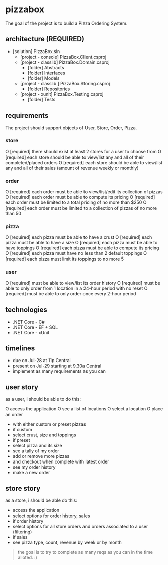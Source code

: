 # pizzabox

The goal of the project is to build a Pizza Ordering System.

## architecture (REQUIRED)

+ [solution] PizzaBox.sln
  + [project - console] PizzaBox.Client.csproj
  + [project - classlib] PizzaBox.Domain.csproj
    + [folder] Abstracts
    + [folder] Interfaces
    + [folder] Models
  + [project - classlib ] PizzaBox.Storing.csproj
    + [folder] Repositories
  + [project - xunit] PizzaBox.Testing.csproj
    + [folder] Tests

## requirements

The project should support objects of User, Store, Order, Pizza.

### store

O [required] there should exist at least 2 stores for a user to choose from
O [required] each store should be able to view/list any and all of their completed/placed orders
O [required] each store should be able to view/list any and all of their sales (amount of revenue weekly or monthly)

### order

O [required] each order must be able to view/list/edit its collection of pizzas
O [required] each order must be able to compute its pricing
O [required] each order must be limited to a total pricing of no more than $250
O [required] each order must be limited to a collection of pizzas of no more than 50

### pizza

O [required] each pizza must be able to have a crust
O [required] each pizza must be able to have a size
O [required] each pizza must be able to have toppings
O [required] each pizza must be able to compute its pricing
O [required] each pizza must have no less than 2 default toppings
O [required] each pizza must limit its toppings to no more 5

### user

O [required] must be able to view/list its order history
O [required] must be able to only order from 1 location in a 24-hour period with no reset
O [required] must be able to only order once every 2-hour period

## technologies

+ .NET Core - C#
+ .NET Core - EF + SQL
+ .NET Core - xUnit

## timelines

+ due on Jul-28 at 11p Central
+ present on Jul-29 starting at 9.30a Central
+ implement as many requirements as you can

## user story

as a user, i should be able to do this:

O access the application
O see a list of locations
O select a location
O place an order
+ with either custom or preset pizzas
+ if custom
+ select crust, size and toppings
+ if preset
+ select pizza and its size
+ see a tally of my order
+ add or remove more pizzas
+ and checkout when complete with latest order
+ see my order history
+ make a new order

## store story

as a store, i should be able do this:

+ access the application
+ select options for order history, sales
+ if order history
+ select options for all store orders and orders associated to a user (filtering)
+ if sales
+ see pizza type, count, revenue by week or by month

> the goal is to try to complete as many reqs as you can in the time alloted. :)
